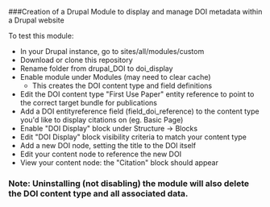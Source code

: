 ###Creation of a Drupal Module to display and manage DOI metadata within a Drupal website

To test this module:

  * In your Drupal instance, go to sites/all/modules/custom
  * Download or clone this repository
  * Rename folder from drupal_DOI to doi_display
  * Enable module under Modules (may need to clear cache)
    * This creates the DOI content type and field definitions
  * Edit the DOI content type "First Use Paper" entity reference to point to the correct target bundle for publications
  * Add a DOI entityreference field (field_doi_reference) to the content type you'd like to display citations on (eg. Basic Page)
  * Enable "DOI Display" block under Structure -> Blocks
  * Edit "DOI Display" block visibility criteria to match your content type
  * Add a new DOI node, setting the title to the DOI itself
  * Edit your content node to reference the new DOI
  * View your content node: the "Citation" block should appear


### Note: Uninstalling (not disabling) the module will also delete the DOI content type and all associated data.